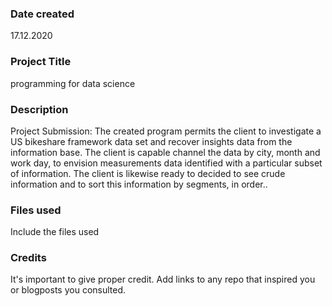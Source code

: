 ### Date created
17.12.2020

### Project Title
programming for data science

### Description
Project Submission: The created program permits the client to investigate a US bikeshare framework data set and recover insights data from the information base. The client is capable channel the data by city, month and work day, to envision measurements data identified with a particular subset of information. The client is likewise ready to decided to see crude information and to sort this information by segments, in order..

### Files used
Include the files used

### Credits
It's important to give proper credit. Add links to any repo that inspired you or blogposts you consulted.

